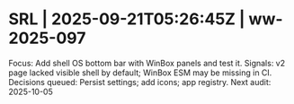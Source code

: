 # SRL | 2025-09-21T05:26:45Z | ww-2025-097

Focus: Add shell OS bottom bar with WinBox panels and test it.
Signals: v2 page lacked visible shell by default; WinBox ESM may be missing in CI.
Decisions queued: Persist settings; add icons; app registry.
Next audit: 2025-10-05
